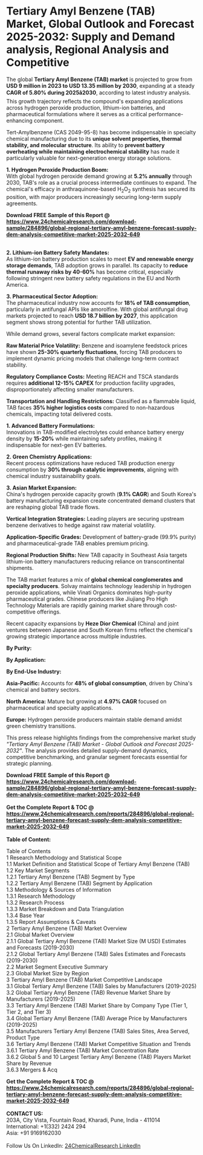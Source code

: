 <h1>Tertiary Amyl Benzene (TAB) Market, Global Outlook and Forecast 2025-2032: Supply and Demand analysis, Regional Analysis and Competitive</h1><p>The global <strong>Tertiary Amyl Benzene (TAB) market</strong> is projected to grow from <strong>USD 9 million in 2023 to USD 13.35 million by 2030</strong>, expanding at a steady <strong>CAGR of 5.80% during 2025â2030</strong>, according to latest industry analysis. This growth trajectory reflects the compound's expanding applications across hydrogen peroxide production, lithium-ion batteries, and pharmaceutical formulations where it serves as a critical performance-enhancing component.</p><p>Tert-Amylbenzene (CAS 2049-95-8) has become indispensable in specialty chemical manufacturing due to its <strong>unique solvent properties, thermal stability, and molecular structure</strong>. Its ability to <strong>prevent battery overheating while maintaining electrochemical stability</strong> has made it particularly valuable for next-generation energy storage solutions.</p><p><strong>1. Hydrogen Peroxide Production Boom:</strong><br>
With global hydrogen peroxide demand growing at <strong>5.2% annually</strong> through 2030, TAB's role as a crucial process intermediate continues to expand. The chemical's efficacy in anthraquinone-based H<sub>2</sub>O<sub>2</sub> synthesis has secured its position, with major producers increasingly securing long-term supply agreements.</p><div><b>Download FREE Sample of this Report @ 
            <a href="https://www.24chemicalresearch.com/download-sample/284896/global-regional-tertiary-amyl-benzene-forecast-supply-dem-analysis-competitive-market-2025-2032-649">
            https://www.24chemicalresearch.com/download-sample/284896/global-regional-tertiary-amyl-benzene-forecast-supply-dem-analysis-competitive-market-2025-2032-649</a></b></div><br><p><strong>2. Lithium-ion Battery Safety Mandates:</strong><br>
As lithium-ion battery production scales to meet <strong>EV and renewable energy storage demands</strong>, TAB adoption grows in parallel. Its capacity to <strong>reduce thermal runaway risks by 40-60%</strong> has become critical, especially following stringent new battery safety regulations in the EU and North America.</p><p><strong>3. Pharmaceutical Sector Adoption:</strong><br>
The pharmaceutical industry now accounts for <strong>18% of TAB consumption</strong>, particularly in antifungal APIs like amorolfine. With global antifungal drug markets projected to reach <strong>USD 18.7 billion by 2027</strong>, this application segment shows strong potential for further TAB utilization.</p><p>While demand grows, several factors complicate market expansion:</p><p><strong>Raw Material Price Volatility:</strong> Benzene and isoamylene feedstock prices have shown <strong>25-30% quarterly fluctuations</strong>, forcing TAB producers to implement dynamic pricing models that challenge long-term contract stability.</p><p><strong>Regulatory Compliance Costs:</strong> Meeting REACH and TSCA standards requires <strong>additional 12-15% CAPEX</strong> for production facility upgrades, disproportionately affecting smaller manufacturers.</p><p><strong>Transportation and Handling Restrictions:</strong> Classified as a flammable liquid, TAB faces <strong>35% higher logistics costs</strong> compared to non-hazardous chemicals, impacting total delivered costs.</p><p><strong>1. Advanced Battery Formulations:</strong><br>
Innovations in TAB-modified electrolytes could enhance battery energy density by <strong>15-20%</strong> while maintaining safety profiles, making it indispensable for next-gen EV batteries.</p><p><strong>2. Green Chemistry Applications:</strong><br>
Recent process optimizations have reduced TAB production energy consumption by <strong>30% through catalytic improvements</strong>, aligning with chemical industry sustainability goals.</p><p><strong>3. Asian Market Expansion:</strong><br>
China's hydrogen peroxide capacity growth (<strong>9.1% CAGR</strong>) and South Korea's battery manufacturing expansion create concentrated demand clusters that are reshaping global TAB trade flows.</p><p><strong>Vertical Integration Strategies:</strong> Leading players are securing upstream benzene derivatives to hedge against raw material volatility.</p><p><strong>Application-Specific Grades:</strong> Development of battery-grade (99.9% purity) and pharmaceutical-grade TAB enables premium pricing.</p><p><strong>Regional Production Shifts:</strong> New TAB capacity in Southeast Asia targets lithium-ion battery manufacturers reducing reliance on transcontinental shipments.</p><p>The TAB market features a mix of <strong>global chemical conglomerates and specialty producers</strong>. Solvay maintains technology leadership in hydrogen peroxide applications, while Vinati Organics dominates high-purity pharmaceutical grades. Chinese producers like Jiujiang Pro High Technology Materials are rapidly gaining market share through cost-competitive offerings.</p><p>Recent capacity expansions by <strong>Heze Dior Chemical</strong> (China) and joint ventures between Japanese and South Korean firms reflect the chemical's growing strategic importance across multiple industries.</p><p><strong>By Purity:</strong></p><p><strong>By Application:</strong></p><p><strong>By End-Use Industry:</strong></p><p><strong>Asia-Pacific:</strong> Accounts for <strong>48% of global consumption</strong>, driven by China's chemical and battery sectors.</p><p><strong>North America:</strong> Mature but growing at <strong>4.97% CAGR</strong> focused on pharmaceutical and specialty applications.</p><p><strong>Europe:</strong> Hydrogen peroxide producers maintain stable demand amidst green chemistry transitions.</p><p>This press release highlights findings from the comprehensive market study <em>"Tertiary Amyl Benzene (TAB) Market - Global Outlook and Forecast 2025-2032"</em>. The analysis provides detailed supply-demand dynamics, competitive benchmarking, and granular segment forecasts essential for strategic planning.</p><div><b>Download FREE Sample of this Report @ 
            <a href="https://www.24chemicalresearch.com/download-sample/284896/global-regional-tertiary-amyl-benzene-forecast-supply-dem-analysis-competitive-market-2025-2032-649">
            https://www.24chemicalresearch.com/download-sample/284896/global-regional-tertiary-amyl-benzene-forecast-supply-dem-analysis-competitive-market-2025-2032-649</a></b></div><br><div><b>Get the Complete Report & TOC @ 
            <a href="https://www.24chemicalresearch.com/reports/284896/global-regional-tertiary-amyl-benzene-forecast-supply-dem-analysis-competitive-market-2025-2032-649">
            https://www.24chemicalresearch.com/reports/284896/global-regional-tertiary-amyl-benzene-forecast-supply-dem-analysis-competitive-market-2025-2032-649</a></b></div><br>
            <b>Table of Content:</b><p>Table of Contents<br />
1 Research Methodology and Statistical Scope<br />
1.1 Market Definition and Statistical Scope of Tertiary Amyl Benzene (TAB)<br />
1.2 Key Market Segments<br />
1.2.1 Tertiary Amyl Benzene (TAB) Segment by Type<br />
1.2.2 Tertiary Amyl Benzene (TAB) Segment by Application<br />
1.3 Methodology & Sources of Information<br />
1.3.1 Research Methodology<br />
1.3.2 Research Process<br />
1.3.3 Market Breakdown and Data Triangulation<br />
1.3.4 Base Year<br />
1.3.5 Report Assumptions & Caveats<br />
2 Tertiary Amyl Benzene (TAB) Market Overview<br />
2.1 Global Market Overview<br />
2.1.1 Global Tertiary Amyl Benzene (TAB) Market Size (M USD) Estimates and Forecasts (2019-2030)<br />
2.1.2 Global Tertiary Amyl Benzene (TAB) Sales Estimates and Forecasts (2019-2030)<br />
2.2 Market Segment Executive Summary<br />
2.3 Global Market Size by Region<br />
3 Tertiary Amyl Benzene (TAB) Market Competitive Landscape<br />
3.1 Global Tertiary Amyl Benzene (TAB) Sales by Manufacturers (2019-2025)<br />
3.2 Global Tertiary Amyl Benzene (TAB) Revenue Market Share by Manufacturers (2019-2025)<br />
3.3 Tertiary Amyl Benzene (TAB) Market Share by Company Type (Tier 1, Tier 2, and Tier 3)<br />
3.4 Global Tertiary Amyl Benzene (TAB) Average Price by Manufacturers (2019-2025)<br />
3.5 Manufacturers Tertiary Amyl Benzene (TAB) Sales Sites, Area Served, Product Type<br />
3.6 Tertiary Amyl Benzene (TAB) Market Competitive Situation and Trends<br />
3.6.1 Tertiary Amyl Benzene (TAB) Market Concentration Rate<br />
3.6.2 Global 5 and 10 Largest Tertiary Amyl Benzene (TAB) Players Market Share by Revenue<br />
3.6.3 Mergers & Acq</p><div><b>Get the Complete Report & TOC @ 
            <a href="https://www.24chemicalresearch.com/reports/284896/global-regional-tertiary-amyl-benzene-forecast-supply-dem-analysis-competitive-market-2025-2032-649">
            https://www.24chemicalresearch.com/reports/284896/global-regional-tertiary-amyl-benzene-forecast-supply-dem-analysis-competitive-market-2025-2032-649</a></b></div><br><b>CONTACT US:</b><br>
            203A, City Vista, Fountain Road, Kharadi, Pune, India - 411014<br>
            International: +1(332) 2424 294<br>
            Asia: +91 9169162030 <br><br>
            Follow Us On LinkedIn: <a href="https://www.linkedin.com/company/24chemicalresearch/">24ChemicalResearch LinkedIn</a>